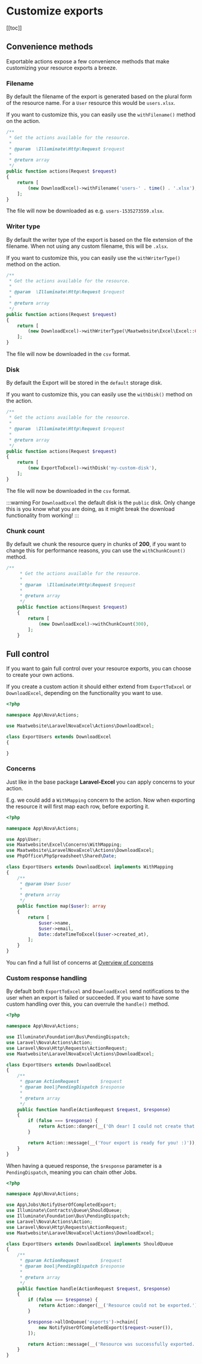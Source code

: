 # Customize exports

[[toc]]

## Convenience methods

Exportable actions expose a few convenience methods that make customizing your resource exports a breeze.

### Filename

By default the filename of the export is generated based on the plural form of the resource name. For a `User` resource this would be `users.xlsx`.

If you want to customize this, you can easily use the `withFilename()` method on the action.

```php
/**
 * Get the actions available for the resource.
 *
 * @param  \Illuminate\Http\Request $request
 *
 * @return array
 */
public function actions(Request $request)
{
    return [
        (new DownloadExcel)->withFilename('users-' . time() . '.xlsx'),
    ];
}
```

The file will now be downloaded as e.g. `users-1535273559.xlsx`.

### Writer type

By default the writer type of the export is based on the file extension of the filename. When not using any custom filename, this will be `.xlsx`.

If you want to customize this, you can easily use the `withWriterType()` method on the action.

```php
/**
 * Get the actions available for the resource.
 *
 * @param  \Illuminate\Http\Request $request
 *
 * @return array
 */
public function actions(Request $request)
{
    return [
        (new DownloadExcel)->withWriterType(\Maatwebsite\Excel\Excel::CSV),
    ];
}
```

The file will now be downloaded in the `csv` format.

### Disk

By default the Export will be stored in the `default` storage disk. 

If you want to customize this, you can easily use the `withDisk()` method on the action.

```php
/**
 * Get the actions available for the resource.
 *
 * @param  \Illuminate\Http\Request $request
 *
 * @return array
 */
public function actions(Request $request)
{
    return [
        (new ExportToExcel)->withDisk('my-custom-disk'),
    ];
}
```

The file will now be downloaded in the `csv` format.

:::warning
For `DownloadExcel` the default disk is the `public` disk. 
Only change this is you know what you are doing, as it might break the download functionality from working!
:::

### Chunk count

By default we chunk the resource query in chunks of **200**, if you want to change this for performance reasons, you can use the `withChunkCount()`
 method.
 
```php
/**
     * Get the actions available for the resource.
     *
     * @param  \Illuminate\Http\Request $request
     *
     * @return array
     */
    public function actions(Request $request)
    {
        return [
            (new DownloadExcel)->withChunkCount(300),
        ];
    }
```

## Full control

If you want to gain full control over your resource exports, you can choose to create your own actions.

If you create a custom action it should either extend from `ExportToExcel` or `DownloadExcel`, depending on the functionality you want to use.

```php
<?php

namespace App\Nova\Actions;

use Maatwebsite\LaravelNovaExcel\Actions\DownloadExcel;

class ExportUsers extends DownloadExcel
{

}
```

### Concerns

Just like in the base package **Laravel-Excel** you can apply concerns to your action.

E.g. we could add a `WithMapping` concern to the action. Now when exporting the resource it will first map each row, before exporting it.

```php
<?php

namespace App\Nova\Actions;

use App\User;
use Maatwebsite\Excel\Concerns\WithMapping;
use Maatwebsite\LaravelNovaExcel\Actions\DownloadExcel;
use PhpOffice\PhpSpreadsheet\Shared\Date;

class ExportUsers extends DownloadExcel implements WithMapping
{
    /**
     * @param User $user
     *
     * @return array
     */
    public function map($user): array
    {
        return [
            $user->name,
            $user->email,
            Date::dateTimeToExcel($user->created_at),
        ];
    }
}
```

You can find a full list of concerns at [Overview of concerns](/3.0/exports/concerns.html)

### Custom response handling

By default both `ExportToExcel` and `DownloadExcel` send notifications to the user when an export is failed or succeeded. If you want to have some custom handling over this, you can overrule the `handle()` method.

```php
<?php

namespace App\Nova\Actions;

use Illuminate\Foundation\Bus\PendingDispatch;
use Laravel\Nova\Actions\Action;
use Laravel\Nova\Http\Requests\ActionRequest;
use Maatwebsite\LaravelNovaExcel\Actions\DownloadExcel;

class ExportUsers extends DownloadExcel
{
    /**
     * @param ActionRequest        $request
     * @param bool|PendingDispatch $response
     *
     * @return array
     */
    public function handle(ActionRequest $request, $response)
    {
        if (false === $response) {
            return Action::danger(__('Oh dear! I could not create that export for you :(.'));
        }

        return Action::message(__('Your export is ready for you! :)'));
    }
}
```

When having a queued response, the `$response` parameter is a `PendingDispatch`, meaning you can chain other Jobs.

```php
<?php

namespace App\Nova\Actions;

use App\Jobs\NotifyUserOfCompletedExport;
use Illuminate\Contracts\Queue\ShouldQueue;
use Illuminate\Foundation\Bus\PendingDispatch;
use Laravel\Nova\Actions\Action;
use Laravel\Nova\Http\Requests\ActionRequest;
use Maatwebsite\LaravelNovaExcel\Actions\DownloadExcel;

class ExportUsers extends DownloadExcel implements ShouldQueue
{
    /**
     * @param ActionRequest        $request
     * @param bool|PendingDispatch $response
     *
     * @return array
     */
    public function handle(ActionRequest $request, $response)
    {
        if (false === $response) {
            return Action::danger(__('Resource could not be exported.'));
        }

        $response->allOnQueue('exports')->chain([
            new NotifyUserOfCompletedExport($request->user()),
        ]);

        return Action::message(__('Resource was successfully exported.'));
    }
}
```
